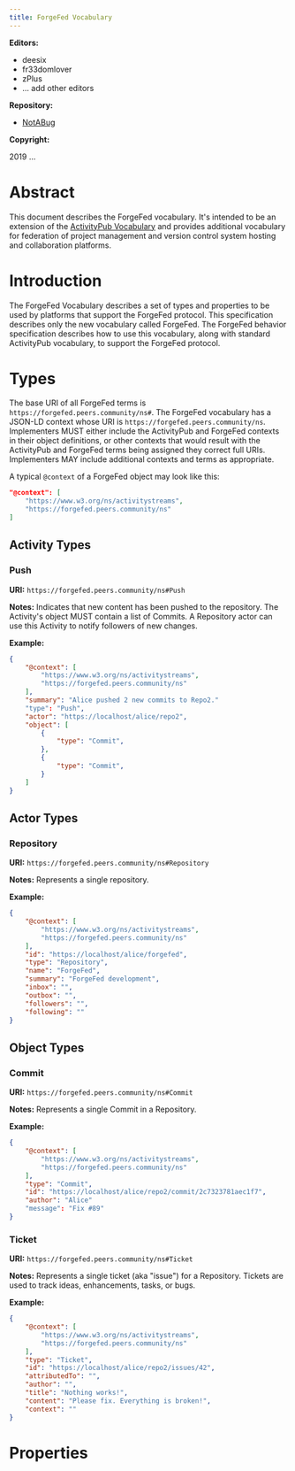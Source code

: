 ```yaml
---
title: ForgeFed Vocabulary
---
```


**Editors:**

- deesix
- fr33domlover
- zPlus
- ... add other editors

**Repository:**

- [NotABug](https://notabug.org/peers/forgefed)

**Copyright:**

2019 ...

# Abstract

This document describes the ForgeFed vocabulary. It's intended to be an extension
of the [ActivityPub Vocabulary](https://www.w3.org/TR/activitystreams-vocabulary/)
and provides additional vocabulary for federation of project management and
version control system hosting and collaboration platforms.

# Introduction

The ForgeFed Vocabulary describes a set of types and properties to be used by
platforms that support the ForgeFed protocol. This specification describes only
the new vocabulary called ForgeFed. The ForgeFed behavior specification
describes how to use this vocabulary, along with standard ActivityPub
vocabulary, to support the ForgeFed protocol.

# Types

The base URI of all ForgeFed terms is `https://forgefed.peers.community/ns#`.
The ForgeFed vocabulary has a JSON-LD context whose URI is
`https://forgefed.peers.community/ns`. Implementers MUST either include the
ActivityPub and ForgeFed contexts in their object definitions, or other
contexts that would result with the ActivityPub and ForgeFed terms being
assigned they correct full URIs. Implementers MAY include additional contexts
and terms as appropriate.

A typical `@context` of a ForgeFed object may look like this:

```json
"@context": [
    "https://www.w3.org/ns/activitystreams",
    "https://forgefed.peers.community/ns"
]
```

## Activity Types

### Push

**URI:** `https://forgefed.peers.community/ns#Push`

**Notes:** Indicates that new content has been pushed to the repository. The
Activity's object MUST contain a list of Commits.
A Repository actor can use this Activity to notify followers of new changes.

**Example:**

```json
{
    "@context": [
        "https://www.w3.org/ns/activitystreams",
        "https://forgefed.peers.community/ns"
    ],
    "summary": "Alice pushed 2 new commits to Repo2."
    "type": "Push",
    "actor": "https://localhost/alice/repo2",
    "object": [
        {
            "type": "Commit",
        },
        {
            "type": "Commit",
        }
    ]
}
```

## Actor Types

### Repository

**URI:** `https://forgefed.peers.community/ns#Repository`

**Notes:** Represents a single repository.

**Example:**

```json
{
    "@context": [
        "https://www.w3.org/ns/activitystreams",
        "https://forgefed.peers.community/ns"
    ],
    "id": "https://localhost/alice/forgefed",
    "type": "Repository",
    "name": "ForgeFed",
    "summary": "ForgeFed development",
    "inbox": "",
    "outbox": "",
    "followers": "",
    "following": ""
}
```

## Object Types

### Commit

**URI:** `https://forgefed.peers.community/ns#Commit`

**Notes:** Represents a single Commit in a Repository.

**Example:**

```json
{
    "@context": [
        "https://www.w3.org/ns/activitystreams",
        "https://forgefed.peers.community/ns"
    ],
    "type": "Commit",
    "id": "https://localhost/alice/repo2/commit/2c7323781aec1f7",
    "author": "Alice"
    "message": "Fix #89"
}
```

### Ticket

**URI:** `https://forgefed.peers.community/ns#Ticket`

**Notes:** Represents a single ticket (aka "issue") for a Repository. Tickets
are used to track ideas, enhancements, tasks, or bugs.

**Example:**

```json
{
    "@context": [
        "https://www.w3.org/ns/activitystreams",
        "https://forgefed.peers.community/ns"
    ],
    "type": "Ticket",
    "id": "https://localhost/alice/repo2/issues/42",
    "attributedTo": "",
    "author": "",
    "title": "Nothing works!",
    "content": "Please fix. Everything is broken!",
    "context": ""
}
```

# Properties


